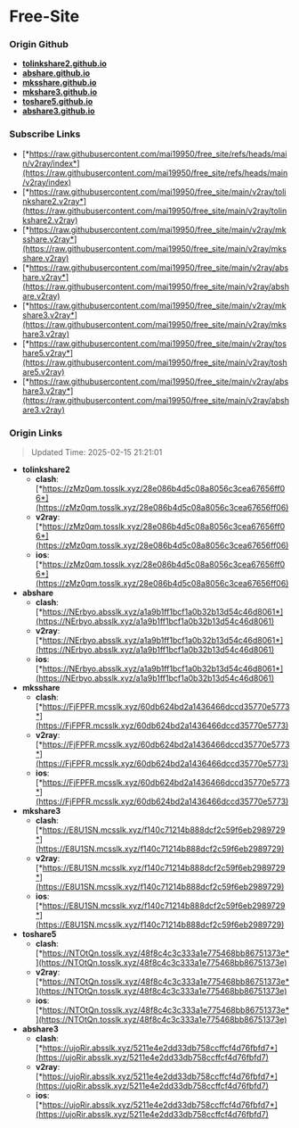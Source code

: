 # Free-Site

### Origin Github

- [**tolinkshare2.github.io**](https://github.com/tolinkshare2/tolinkshare2.github.io)
- [**abshare.github.io**](https://github.com/abshare/abshare.github.io)
- [**mksshare.github.io**](https://github.com/mksshare/mksshare.github.io)
- [**mkshare3.github.io**](https://github.com/mkshare3/mkshare3.github.io)
- [**toshare5.github.io**](https://github.com/toshare5/toshare5.github.io)
- [**abshare3.github.io**](https://github.com/abshare3/abshare3.github.io)

### Subscribe Links

- [*https://raw.githubusercontent.com/mai19950/free_site/refs/heads/main/v2ray/index*](https://raw.githubusercontent.com/mai19950/free_site/refs/heads/main/v2ray/index)
- [*https://raw.githubusercontent.com/mai19950/free_site/main/v2ray/tolinkshare2.v2ray*](https://raw.githubusercontent.com/mai19950/free_site/main/v2ray/tolinkshare2.v2ray)
- [*https://raw.githubusercontent.com/mai19950/free_site/main/v2ray/mksshare.v2ray*](https://raw.githubusercontent.com/mai19950/free_site/main/v2ray/mksshare.v2ray)
- [*https://raw.githubusercontent.com/mai19950/free_site/main/v2ray/abshare.v2ray*](https://raw.githubusercontent.com/mai19950/free_site/main/v2ray/abshare.v2ray)
- [*https://raw.githubusercontent.com/mai19950/free_site/main/v2ray/mkshare3.v2ray*](https://raw.githubusercontent.com/mai19950/free_site/main/v2ray/mkshare3.v2ray)
- [*https://raw.githubusercontent.com/mai19950/free_site/main/v2ray/toshare5.v2ray*](https://raw.githubusercontent.com/mai19950/free_site/main/v2ray/toshare5.v2ray)
- [*https://raw.githubusercontent.com/mai19950/free_site/main/v2ray/abshare3.v2ray*](https://raw.githubusercontent.com/mai19950/free_site/main/v2ray/abshare3.v2ray)

### Origin Links

> Updated Time: 2025-02-15 21:21:01

- **tolinkshare2**
  - **clash**: [*https://zMz0qm.tosslk.xyz/28e086b4d5c08a8056c3cea67656ff06*](https://zMz0qm.tosslk.xyz/28e086b4d5c08a8056c3cea67656ff06)
  - **v2ray**: [*https://zMz0qm.tosslk.xyz/28e086b4d5c08a8056c3cea67656ff06*](https://zMz0qm.tosslk.xyz/28e086b4d5c08a8056c3cea67656ff06)
  - **ios**: [*https://zMz0qm.tosslk.xyz/28e086b4d5c08a8056c3cea67656ff06*](https://zMz0qm.tosslk.xyz/28e086b4d5c08a8056c3cea67656ff06)
- **abshare**
  - **clash**: [*https://NErbyo.absslk.xyz/a1a9b1ff1bcf1a0b32b13d54c46d8061*](https://NErbyo.absslk.xyz/a1a9b1ff1bcf1a0b32b13d54c46d8061)
  - **v2ray**: [*https://NErbyo.absslk.xyz/a1a9b1ff1bcf1a0b32b13d54c46d8061*](https://NErbyo.absslk.xyz/a1a9b1ff1bcf1a0b32b13d54c46d8061)
  - **ios**: [*https://NErbyo.absslk.xyz/a1a9b1ff1bcf1a0b32b13d54c46d8061*](https://NErbyo.absslk.xyz/a1a9b1ff1bcf1a0b32b13d54c46d8061)
- **mksshare**
  - **clash**: [*https://FjFPFR.mcsslk.xyz/60db624bd2a1436466dccd35770e5773*](https://FjFPFR.mcsslk.xyz/60db624bd2a1436466dccd35770e5773)
  - **v2ray**: [*https://FjFPFR.mcsslk.xyz/60db624bd2a1436466dccd35770e5773*](https://FjFPFR.mcsslk.xyz/60db624bd2a1436466dccd35770e5773)
  - **ios**: [*https://FjFPFR.mcsslk.xyz/60db624bd2a1436466dccd35770e5773*](https://FjFPFR.mcsslk.xyz/60db624bd2a1436466dccd35770e5773)
- **mkshare3**
  - **clash**: [*https://E8U1SN.mcsslk.xyz/f140c71214b888dcf2c59f6eb2989729*](https://E8U1SN.mcsslk.xyz/f140c71214b888dcf2c59f6eb2989729)
  - **v2ray**: [*https://E8U1SN.mcsslk.xyz/f140c71214b888dcf2c59f6eb2989729*](https://E8U1SN.mcsslk.xyz/f140c71214b888dcf2c59f6eb2989729)
  - **ios**: [*https://E8U1SN.mcsslk.xyz/f140c71214b888dcf2c59f6eb2989729*](https://E8U1SN.mcsslk.xyz/f140c71214b888dcf2c59f6eb2989729)
- **toshare5**
  - **clash**: [*https://NTOtQn.tosslk.xyz/48f8c4c3c333a1e775468bb86751373e*](https://NTOtQn.tosslk.xyz/48f8c4c3c333a1e775468bb86751373e)
  - **v2ray**: [*https://NTOtQn.tosslk.xyz/48f8c4c3c333a1e775468bb86751373e*](https://NTOtQn.tosslk.xyz/48f8c4c3c333a1e775468bb86751373e)
  - **ios**: [*https://NTOtQn.tosslk.xyz/48f8c4c3c333a1e775468bb86751373e*](https://NTOtQn.tosslk.xyz/48f8c4c3c333a1e775468bb86751373e)
- **abshare3**
  - **clash**: [*https://ujoRir.absslk.xyz/5211e4e2dd33db758ccffcf4d76fbfd7*](https://ujoRir.absslk.xyz/5211e4e2dd33db758ccffcf4d76fbfd7)
  - **v2ray**: [*https://ujoRir.absslk.xyz/5211e4e2dd33db758ccffcf4d76fbfd7*](https://ujoRir.absslk.xyz/5211e4e2dd33db758ccffcf4d76fbfd7)
  - **ios**: [*https://ujoRir.absslk.xyz/5211e4e2dd33db758ccffcf4d76fbfd7*](https://ujoRir.absslk.xyz/5211e4e2dd33db758ccffcf4d76fbfd7)
